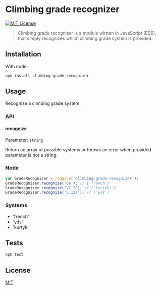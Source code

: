 # Climbing grade recognizer

[![MIT License][license-image]][license-url]

> Climbing grade recognizer is a module wirtten in JavaScript (ES6), that simply recognizes which climbing grade system is provided. 

## Installation

With node:

```bash
npm install climbing-grade-recognizer
```

## Usage

Recognize a climbing grade system.

### API

#### recognize

Parameter: `string`

Return an array of possible systems or throws an error when provided parameter is not a string.

### Node

```javascript
var GradeRecognizer = require('climbing-grade-recognizer'); 
GradeRecognizer.recognize('6a'); // ['french']
GradeRecognizer.recognize('VI.2'); // ['kurtyki']
GradeRecognizer.recognize('5.12a'); // ['yds']
```
### Systems

* 'french'
* 'yds'
* 'kurtyki'

## Tests

```bash
npm test
```

## License

[MIT][license-url]

[license-image]: http://img.shields.io/badge/license-MIT-blue.svg?style=flat
[license-url]: LICENSE